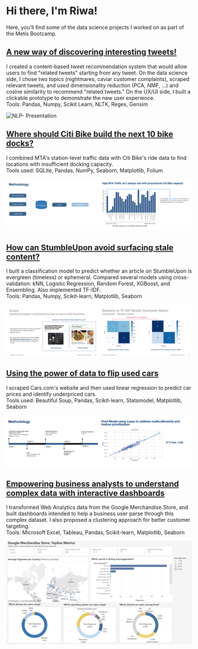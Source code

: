 # Hi there, I'm Riwa!

Here, you'll find some of the data science projects I worked on as part of the Metis Bootcamp. 

## [A new way of discovering interesting tweets!](https://github.com/riwasabri/A-completely-new-way-of-discovering-interesting-tweets-/)
I created a content-based tweet recommendation system that would allow users to find "related tweets" starting from any tweet. On the data science side, 
I chose two topics (nightmares, caviar customer complaints), scraped relevant tweets, and used dimensionality reduction (PCA, NMF, ...) and cosine similarity to recommend "related tweets." On the UX/UI side, I built a clickable prototype to demonstrate the new user experience. </br>
Tools: Pandas, Numpy, Scikit Learn, NLTK, Regex, Gensim

![NLP- Presentation ](https://user-images.githubusercontent.com/31965719/200125869-55c9a877-da62-4bb0-9bfd-3f76bb3c558f.gif)


## [Where should Citi Bike build the next 10 bike docks?](https://github.com/riwasabri/Where-should-Citi-Bike-build-the-next-10-bike-docks-)
I combined MTA's station-level traffic data with Citi Bike's ride data to find locations with insufficient docking capacity.<br />
Tools used: SQLite, Pandas, NumPy, Seaborn, Matplotlib, Folium

<img class="image-align-left" src="EDA_1.jpeg" style="width:50%"/><img class="image-align-left" src="EDA_Image_2.jpeg" style="width:50%"/>


## [How can StumbleUpon avoid surfacing stale content?](https://github.com/riwasabri/How-can-StumbleUpon-avoid-surfacing-stale-content-)
I built a classification model to predict whether an article on StumbleUpon is evergreen (timeless) or ephemeral. Compared several models using cross-validation: kNN, Logistic Regression, Random Forest, XGBoost, and Ensembling. Also implemented TF-IDF.</br>
Tools: Pandas, Numpy, Scikit-learn, Matplotlib, Seaborn

<img class="image-align-left" src="Classification_1.jpeg" style="width:50%"/><img class="image-align-left" src="Classification2.jpeg" style="width:50%"/>


## [Using the power of data to flip used cars](https://github.com/riwasabri/Using-the-power-of-data-to-flip-used-cars)
I scraped Cars.com's website and then used linear regression to predict car prices and identify underpriced cars.<br />
Tools used: Beautiful Soup, Pandas, Scikit-learn, Statsmodel, Matplotlib, Seaborn

<img class="image-align-left" src="Regression1.jpeg" style="width:50%"/><img class="image-align-left" src="Regression2.jpeg" style="width:50%"/>


## [Empowering business analysts to understand complex data with interactive dashboards](https://github.com/riwasabri/Empowering-business-analysts-to-understand-complex-data-with-interactive-dashboards)
I transformed Web Analytics data from the Google Merchandise Store, and built dashboards intended to help a business user parse through this complex dataset. I also proposed a clustering approach for better customer targeting.<br />
Tools: Microsoft Excel, Tableau, Pandas, Scikit-learn, Matplotlib, Seaborn

<img class="image-align-left" src="Dash2.png" style="width:100%"/>
